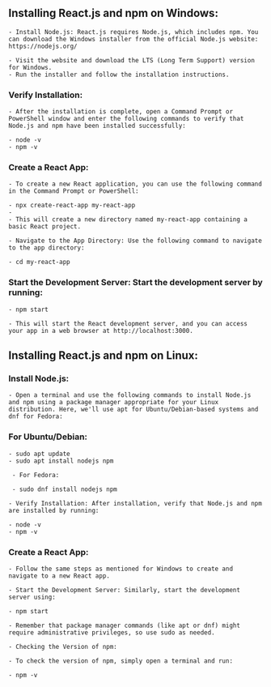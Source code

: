 


## Installing React.js and npm on Windows:

    - Install Node.js: React.js requires Node.js, which includes npm. You can download the Windows installer from the official Node.js website: https://nodejs.org/

    - Visit the website and download the LTS (Long Term Support) version for Windows.
    - Run the installer and follow the installation instructions.
###  Verify Installation:
    - After the installation is complete, open a Command Prompt or PowerShell window and enter the following commands to verify that Node.js and npm have been installed successfully:

    - node -v
    - npm -v

### Create a React App:
    - To create a new React application, you can use the following command in the Command Prompt or PowerShell:

    - npx create-react-app my-react-app
    - 
    - This will create a new directory named my-react-app containing a basic React project.

    - Navigate to the App Directory: Use the following command to navigate to the app directory:

    - cd my-react-app

### Start the Development Server: Start the development server by running:

    - npm start

    - This will start the React development server, and you can access your app in a web browser at http://localhost:3000.

## Installing React.js and npm on Linux:

### Install Node.js:
    - Open a terminal and use the following commands to install Node.js and npm using a package manager appropriate for your Linux distribution. Here, we'll use apt for Ubuntu/Debian-based systems and dnf for Fedora:

### For Ubuntu/Debian:

    - sudo apt update
    - sudo apt install nodejs npm

     - For Fedora:

     - sudo dnf install nodejs npm

    - Verify Installation: After installation, verify that Node.js and npm are installed by running:

    - node -v
    - npm -v

### Create a React App:
    - Follow the same steps as mentioned for Windows to create and navigate to a new React app.

    - Start the Development Server: Similarly, start the development server using:

    - npm start
    
    - Remember that package manager commands (like apt or dnf) might require administrative privileges, so use sudo as needed.

    - Checking the Version of npm:

    - To check the version of npm, simply open a terminal and run:

    - npm -v